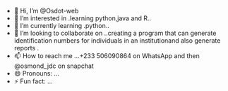 - 👋 Hi, I’m @Osdot-web
- 👀 I’m interested in .learning python,java and R..
- 🌱 I’m currently learning .python..
- 💞️ I’m looking to collaborate on ..creating a program that can generate identification numbers for individuals in an institutionand also generate reports .
- 📫 How to reach me ...+233 506090864 on WhatsApp and then @osmond_jdc on snapchat 
- 😄 Pronouns: ...
- ⚡ Fun fact: ...

<!---
Osdot-web/Osdot-web is a ✨ special ✨ repository because its `README.md` (this file) appears on your GitHub profile.
You can click the Preview link to take a look at your changes.
--->
